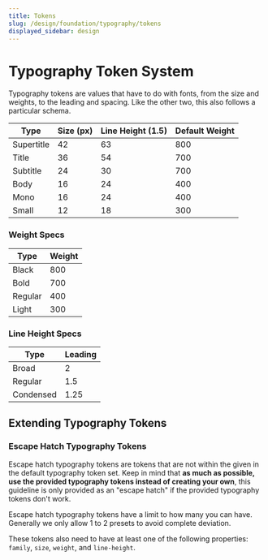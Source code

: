 ```yaml
---
title: Tokens
slug: /design/foundation/typography/tokens
displayed_sidebar: design
---
```

# Typography Token System
Typography tokens are values that have to do with fonts, from the size and weights, to the leading and spacing. Like the
other two, this also follows a particular schema.

| Type       | Size (px) | Line Height (1.5) | Default Weight |
|------------|-----------|-------------------|----------------|
| Supertitle | 42        | 63                | 800            |
| Title      | 36        | 54                | 700            |
| Subtitle   | 24        | 30                | 700            |
| Body       | 16        | 24                | 400            |
| Mono       | 16        | 24                | 400            |
| Small      | 12        | 18                | 300            |

### Weight Specs
| Type    | Weight |
|---------|--------|
| Black   | 800    |
| Bold    | 700    |
| Regular | 400    |
| Light   | 300    |

### Line Height Specs
| Type      | Leading |
|-----------|---------|
| Broad     | 2       |
| Regular   | 1.5     |
| Condensed | 1.25    |

## Extending Typography Tokens
### Escape Hatch Typography Tokens
Escape hatch typography tokens are tokens that are not within the given in the default typography token set. Keep in mind that **as much as possible, use the provided typography tokens instead of creating your own**, this guideline is only provided as an "escape hatch" if the provided typography tokens don't work.

Escape hatch typography tokens have a limit to how many you can have. Generally we only allow 1 to 2 presets to avoid complete deviation.

These tokens also need to have at least one of the following properties: `family`, `size`, `weight`, and `line-height`.